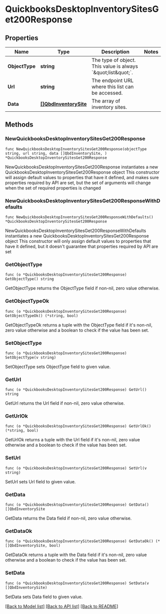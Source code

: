 # QuickbooksDesktopInventorySitesGet200Response

## Properties

Name | Type | Description | Notes
------------ | ------------- | ------------- | -------------
**ObjectType** | **string** | The type of object. This value is always &#x60;\&quot;list\&quot;&#x60;. | 
**Url** | **string** | The endpoint URL where this list can be accessed. | 
**Data** | [**[]QbdInventorySite**](QbdInventorySite.md) | The array of inventory sites. | 

## Methods

### NewQuickbooksDesktopInventorySitesGet200Response

`func NewQuickbooksDesktopInventorySitesGet200Response(objectType string, url string, data []QbdInventorySite, ) *QuickbooksDesktopInventorySitesGet200Response`

NewQuickbooksDesktopInventorySitesGet200Response instantiates a new QuickbooksDesktopInventorySitesGet200Response object
This constructor will assign default values to properties that have it defined,
and makes sure properties required by API are set, but the set of arguments
will change when the set of required properties is changed

### NewQuickbooksDesktopInventorySitesGet200ResponseWithDefaults

`func NewQuickbooksDesktopInventorySitesGet200ResponseWithDefaults() *QuickbooksDesktopInventorySitesGet200Response`

NewQuickbooksDesktopInventorySitesGet200ResponseWithDefaults instantiates a new QuickbooksDesktopInventorySitesGet200Response object
This constructor will only assign default values to properties that have it defined,
but it doesn't guarantee that properties required by API are set

### GetObjectType

`func (o *QuickbooksDesktopInventorySitesGet200Response) GetObjectType() string`

GetObjectType returns the ObjectType field if non-nil, zero value otherwise.

### GetObjectTypeOk

`func (o *QuickbooksDesktopInventorySitesGet200Response) GetObjectTypeOk() (*string, bool)`

GetObjectTypeOk returns a tuple with the ObjectType field if it's non-nil, zero value otherwise
and a boolean to check if the value has been set.

### SetObjectType

`func (o *QuickbooksDesktopInventorySitesGet200Response) SetObjectType(v string)`

SetObjectType sets ObjectType field to given value.


### GetUrl

`func (o *QuickbooksDesktopInventorySitesGet200Response) GetUrl() string`

GetUrl returns the Url field if non-nil, zero value otherwise.

### GetUrlOk

`func (o *QuickbooksDesktopInventorySitesGet200Response) GetUrlOk() (*string, bool)`

GetUrlOk returns a tuple with the Url field if it's non-nil, zero value otherwise
and a boolean to check if the value has been set.

### SetUrl

`func (o *QuickbooksDesktopInventorySitesGet200Response) SetUrl(v string)`

SetUrl sets Url field to given value.


### GetData

`func (o *QuickbooksDesktopInventorySitesGet200Response) GetData() []QbdInventorySite`

GetData returns the Data field if non-nil, zero value otherwise.

### GetDataOk

`func (o *QuickbooksDesktopInventorySitesGet200Response) GetDataOk() (*[]QbdInventorySite, bool)`

GetDataOk returns a tuple with the Data field if it's non-nil, zero value otherwise
and a boolean to check if the value has been set.

### SetData

`func (o *QuickbooksDesktopInventorySitesGet200Response) SetData(v []QbdInventorySite)`

SetData sets Data field to given value.



[[Back to Model list]](../README.md#documentation-for-models) [[Back to API list]](../README.md#documentation-for-api-endpoints) [[Back to README]](../README.md)



